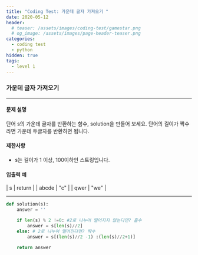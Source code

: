 ```yaml
---
title: "Coding Test: 가운데 글자 가져오기 "
date: 2020-05-12
header:
  # teaser: /assets/images/coding-test/gamestar.png
  # og_image: /assets/images/page-header-teaser.png
categories:
  - coding test
  - python
hidden: true
tags:
  - level 1
---
```


### 가운데 글자 가져오기

---

#### 문제 설명

단어 s의 가운데 글자를 반환하는 함수, solution을 만들어 보세요. 단어의 길이가 짝수라면 가운데 두글자를 반환하면 됩니다.


#### 제한사항

- s는 길이가 1 이상, 100이하인 스트링입니다.

#### 입출력 예


| s |	return |
| abcde |	"c" |
| qwer | "we" |

---

```python
def solution(s):
    answer = ''

    if len(s) % 2 !=0: #2로 나누어 떨어지지 않는다면? 홀수
        answer = s[len(s)//2]
    else: # 2로 나누어 떨어진다면? 짝수
        answer = s[(len(s)//2 -1) :(len(s)//2+1)]

    return answer
```
